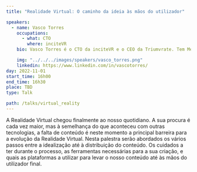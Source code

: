 ```yaml
---
title: "Realidade Virtual: O caminho da ideia às mãos do utilizador"

speakers:
  - name: Vasco Torres
    occupations:
      - what: CTO
        where: inciteVR
    bio: Vasco Torres é o CTO da inciteVR e o CEO da Triumvrate. Tem Mestrado em Engenharia Informática, e ao longo dos anos tem desenvolvido produtos de entretenimento e educação para todos os tipos de plataformas, sendo Realidade Virtual a mais recente.

    img: "../../../images/speakers/vasco_torres.png"
    linkedin: https://www.linkedin.com/in/vascotorres/
day: 2022-11-01
start_time: 16h00
end_time: 16h30
place: TBD
type: Talk

path: /talks/virtual_reality
---
```


A Realidade Virtual chegou finalmente ao nosso quotidiano. A sua procura é cada vez maior, mas à semelhança do que aconteceu com outras tecnologias, a falta de conteúdo é neste momento a principal barreira para a evolução da Realidade Virtual.
Nesta palestra serão abordados os vários passos entre a idealização até à distribuição do conteúdo. Os cuidados a ter durante o processo, as ferramentas necessárias para a sua criação, e quais as plataformas a utilizar para levar o nosso conteúdo até às mãos do utilizador final.
